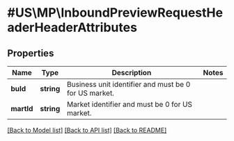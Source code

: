 # #US\MP\InboundPreviewRequestHeaderHeaderAttributes

## Properties

Name | Type | Description | Notes
------------ | ------------- | ------------- | -------------
**buId** | **string** | Business unit identifier and must be 0 for US market. |
**martId** | **string** | Market identifier and must be 0 for US market. |


[[Back to Model list]](../) [[Back to API list]](../../Api/US/MP) [[Back to README]](../../README.md)

